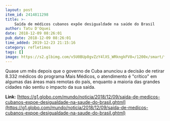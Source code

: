 ```yaml
---
layout: post
item_id: 2414811298
title: >-
    Saída de médicos cubanos expõe desigualdade na saúde do Brasil
author: Tatu D'Oquei
date: 2018-12-09 08:26:01
pub_date: 2018-12-09 08:26:01
time_added: 2019-12-23 21:15:16
category: refletimos
tags: []
image: https://s2.glbimg.com/v5U0BUp8gvZzY4lXS_WRkngkFV8=/1200x/smart/filters:cover():strip_icc()/s.glbimg.com/jo/g1/f/original/2016/11/05/pai195588_610x340.jpg
---
```


Quase um mês depois que o governo de Cuba anunciou a decisão de retirar 8.332 médicos do programa Mais Médicos, o atendimento é "crítico" em algumas das áreas mais remotas do país, enquanto a maioria das grandes cidades não sentiu o impacto da sua saída.

**Link:** [https://g1.globo.com/mundo/noticia/2018/12/09/saida-de-medicos-cubanos-expoe-desigualdade-na-saude-do-brasil.ghtml](https://g1.globo.com/mundo/noticia/2018/12/09/saida-de-medicos-cubanos-expoe-desigualdade-na-saude-do-brasil.ghtml)

